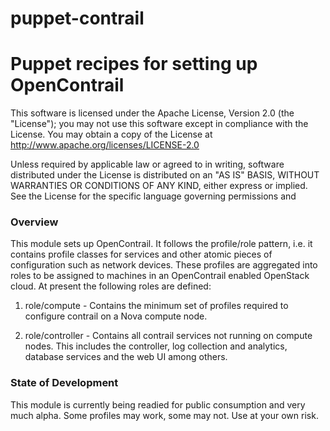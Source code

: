 puppet-contrail
===============

# Puppet recipes for setting up OpenContrail

This software is licensed under the Apache License, Version 2.0 (the "License");
you may not use this software except in compliance with the License.
You may obtain a copy of the License at http://www.apache.org/licenses/LICENSE-2.0

Unless required by applicable law or agreed to in writing, software
distributed under the License is distributed on an "AS IS" BASIS,
WITHOUT WARRANTIES OR CONDITIONS OF ANY KIND, either express or implied.
See the License for the specific language governing permissions and


### Overview

This module sets up OpenContrail. It follows the profile/role pattern, i.e. it
contains profile classes for services and other atomic pieces of configuration
such as network devices. These profiles are aggregated into roles to be
assigned to machines in an OpenContrail enabled OpenStack cloud. At present the
following roles are defined:


1. role/compute - Contains the minimum set of profiles required to configure
   contrail on a Nova compute node.

2. role/controller - Contains all contrail services not running on compute
   nodes. This includes the controller, log collection and analytics, database
   services and the web UI among others.


### State of Development

This module is currently being readied for public consumption and very much
alpha. Some profiles may work, some may not. Use at your own risk.
